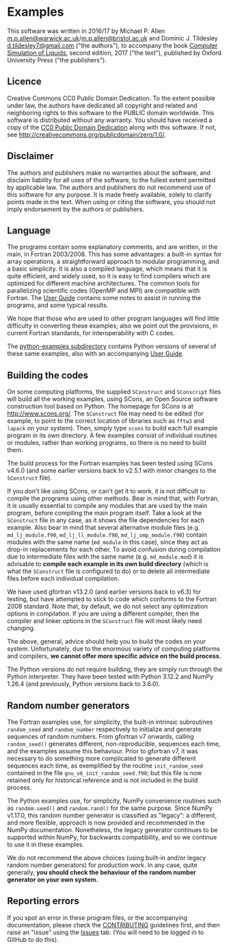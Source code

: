 # Examples
This software was written in 2016/17
by Michael P. Allen <m.p.allen@warwick.ac.uk>/<m.p.allen@bristol.ac.uk>
and Dominic J. Tildesley <d.tildesley7@gmail.com> ("the authors"),
to accompany the book
[Computer Simulation of Liquids](https://global.oup.com/academic/product/computer-simulation-of-liquids-9780198803201),
second edition, 2017 ("the text"),
published by Oxford University Press ("the publishers").

## Licence
Creative Commons CC0 Public Domain Dedication.
To the extent possible under law, the authors have dedicated all copyright and related
and neighboring rights to this software to the PUBLIC domain worldwide.
This software is distributed without any warranty.
You should have received a copy of the
[CC0 Public Domain Dedication](./COPYING.txt)
along with this software.
If not, see <http://creativecommons.org/publicdomain/zero/1.0/>.

## Disclaimer
The authors and publishers make no warranties about the software, and disclaim liability
for all uses of the software, to the fullest extent permitted by applicable law.
The authors and publishers do not recommend use of this software for any purpose.
It is made freely available, solely to clarify points made in the text.
When using or citing the software, you should not imply endorsement by the authors or publishers.

## Language
The programs contain some explanatory comments,
and are written, in the main, in Fortran 2003/2008.
This has some advantages: a built-in syntax for array operations,
a straightforward approach to modular programming, and a basic simplicity.
It is also a compiled language, which means that it is quite efficient,
and widely used, so it is easy to find compilers which are
optimized for different machine architectures.
The common tools for parallelizing scientific codes (OpenMP and MPI)
are compatible with Fortran.
The [User Guide](./GUIDE.md) contains some notes to assist in running the programs,
and some typical results.

We hope that those who are used to other program languages
will find little difficulty in converting these examples;
also we point out the provisions, in current Fortran standards,
for interoperability with C codes.

The [python-examples subdirectory](./python_examples) contains Python versions
of several of these same examples, also with an accompanying
[User Guide](./python_examples/GUIDE.md).

## Building the codes
On some computing platforms,
the supplied `SConstruct` and `SConscript` files will build all the working examples,
using SCons, an Open Source software construction tool based on Python.
The homepage for SCons is at <http://www.scons.org/>.
The `SConstruct` file may need to be edited
(for example, to point to the correct location of libraries
such as `fftw3` and `lapack` on your system).
Then, simply type `scons` to build each full example program in its own directory.
A few examples consist of individual routines or modules,
rather than working programs,
so there is no need to build them.

The build process for the Fortran examples has been tested using SCons v4.6.0
(and some earlier versions back to v2.5.1 with minor changes to the `SConstruct` file).

If you don't like using SCons, or can't get it to work,
it is not difficult to compile the programs using other methods.
Bear in mind that, with Fortran, it is usually essential to compile any
modules that are used by the main program, before compiling the main program itself.
Take a look at the `SConstruct` file in any case,
as it shows the file dependencies for each example.
Also bear in mind that several alternative module files
(e.g. `md_lj_module.f90`, `md_lj_ll_module.f90`, `md_lj_omp_module.f90`)
contain modules with the same name (`md_module` in this case),
since they act as drop-in replacements for each other.
To avoid confusion during compilation due to intermediate files with the same name
(e.g. `md_module.mod`)
it is advisable to __compile each example in its own build directory__
(which is what the `SConstruct` file is configured to do)
or to delete all intermediate files before each individual compilation.

We have used gfortran v13.2.0 (and earlier versions back to v6.3) for testing,
but have attempted to stick to code which conforms to the Fortran 2008 standard.
Note that, by default, we do not select any optimization options in compilation.
If you are using a different compiler,
then the compiler and linker options in the `SConstruct` file will most likely need changing.

The above, general, advice should help you to build the codes on your system.
Unfortunately, due to the enormous variety of computing platforms and compilers,
__we cannot offer more specific advice on the build process.__

The Python versions do not require building, they are simply run through the Python interpreter.
They have been tested with Python 3.12.2 and NumPy 1.26.4
(and previously, Python versions back to 3.6.0).

## Random number generators

The Fortran examples use, for simplicity,
the built-in intrinsic subroutines
`random_seed` and `random_number` respectively to
initialize and generate sequences of random numbers.
From gfortran v7 onwards,
calling `random_seed()` generates different, non-reproducible, sequences each time,
and the examples assume this behaviour.
Prior to gfortran v7,
it was necessary to do something more complicated to generate different sequences each time,
as exemplified by the routine `init_random_seed`
contained in the file `gnu_v6_init_random_seed.f90`;
but this file is now retained only for historical reference
and is not included in the build process.

The Python examples use, for simplicity,
NumPy convenience routines such as
`random.seed()` and `random.rand()`
for the same purpose.
Since NumPy v1.17.0,
this random number generator is classified as "legacy":
a different, and more flexible, approach is now provided and recommended
in the NumPy documentation.
Nonetheless, the legacy generator continues to be supported within NumPy,
for backwards compatibility,
and so we continue to use it in these examples.

We do not recommend the above choices (using built-in and/or legacy random number generators) for production work.
In any case, quite generally,
__you should check the behaviour of the random number generator on your own system.__

## Reporting errors
If you spot an error in these program files, or the accompanying documentation,
please check the [CONTRIBUTING](CONTRIBUTING.md) guidelines first,
and then raise an "issue" using the [Issues](https://github.com/Allen-Tildesley/examples/issues) tab.
(You will need to be logged in to GitHub to do this).
